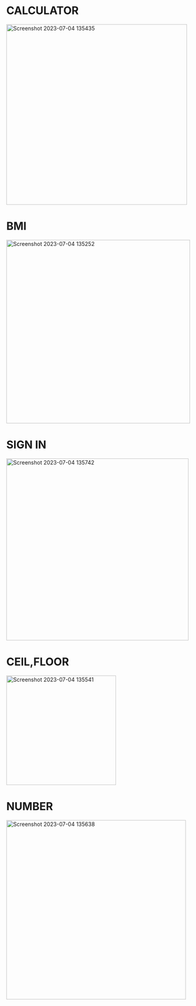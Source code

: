 # CALCULATOR
<img width="473" alt="Screenshot 2023-07-04 135435" 
src="https://github.com/amirrezajahanbakhsh/Assignment/assets/137860142/8bb1bcb5-2f10-4c68-8abf-e57d8a5010f8">

# BMI
<img width="481" alt="Screenshot 2023-07-04 135252" src="https://github.com/amirrezajahanbakhsh/Assignment/assets/137860142/8145a464-13df-4356-b8a0-19cb268b7680">

# SIGN IN
<img width="477" alt="Screenshot 2023-07-04 135742" src="https://github.com/amirrezajahanbakhsh/Assignment/assets/137860142/38b78df7-d200-4530-b3b1-159a9ecf7c33">

# CEIL,FLOOR
<img width="287" alt="Screenshot 2023-07-04 135541" src="https://github.com/amirrezajahanbakhsh/Assignment/assets/137860142/d0cb25b9-6563-4320-99b0-93057016d575">

# NUMBER
<img width="470" alt="Screenshot 2023-07-04 135638" src="https://github.com/amirrezajahanbakhsh/Assignment/assets/137860142/331b1566-e0d0-4081-bf85-62185cd273d8">
